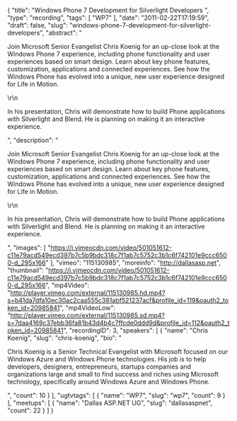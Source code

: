 {
  "title": "Windows Phone 7 Development for Silverlight Developers ",
  "type": "recording",
  "tags": [
    "WP7"
  ],
  "date": "2011-02-22T17:19:59",
  "draft": false,
  "slug": "windows-phone-7-development-for-silverlight-developers",
  "abstract": "<p>Join Microsoft Senior Evangelist Chris Koenig for an up-close look at the Windows Phone 7 experience, including phone functionality and user experiences based on smart design. Learn about key phone features, customization, applications and connected experiences. See how the Windows Phone has evolved into a unique, new user experience designed for Life in Motion.</p>\r\n<p>In his presentation, Chris will demonstrate how to build Phone applications with Silverlight and Blend. He is planning on making it an interactive experience.</p>",
  "description": "<p>Join Microsoft Senior Evangelist Chris Koenig for an up-close look at the Windows Phone 7 experience, including phone functionality and user experiences based on smart design. Learn about key phone features, customization, applications and connected experiences. See how the Windows Phone has evolved into a unique, new user experience designed for Life in Motion.</p>\r\n<p>In his presentation, Chris will demonstrate how to build Phone applications with Silverlight and Blend. He is planning on making it an interactive experience.</p>",
  "images": [
    "https://i.vimeocdn.com/video/501051612-c11e79acd549ecd397b7c5b9bdc318c7f1ab7c5752c3b1c6f742101e9ccc6500-d_295x166"
  ],
  "vimeo": "115130985",
  "moreinfo": "http://dallasasp.net",
  "thumbnail": "https://i.vimeocdn.com/video/501051612-c11e79acd549ecd397b7c5b9bdc318c7f1ab7c5752c3b1c6f742101e9ccc6500-d_295x166",
  "mp4Video": "http://player.vimeo.com/external/115130985.hd.mp4?s=b41da7dfa10ec30ac2caa555c381abf521237acf&profile_id=119&oauth2_token_id=20985841",
  "mp4VideoLow": "http://player.vimeo.com/external/115130985.sd.mp4?s=7daa4169c37ebb36fa81b43d4b4c7ffcde0ddd9d&profile_id=112&oauth2_token_id=20985841",
  "recordingID": 3,
  "speakers": [
    {
      "name": "Chris Koenig",
      "slug": "chris-koenig",
      "bio": "<p>Chris Koenig is a Senior Technical Evangelist with Microsoft focused on our Windows Azure and Windows Phone technologies.  His job is to help developers, designers, entrepreneurs, startups companies and organizations large and small to find success and riches using Microsoft technology, specifically around Windows Azure and Windows Phone.</p>",
      "count": 10
    }
  ],
  "ugtvtags": [
    {
      "name": "WP7",
      "slug": "wp7",
      "count": 9
    }
  ],
  "meetups": [
    {
      "name": "Dallas ASP.NET UG",
      "slug": "dallasaspnet",
      "count": 22
    }
  ]
}